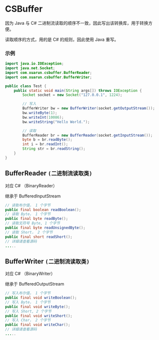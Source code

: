 # CSBuffer
因为 Java 与 C# 二进制流读取的顺序不一致，因此写出该转换库，用于转换方便。

读取顺序的方式，用的是 C# 的规则，因此使用 Java 重写。



### **示例**

```java
import java.io.IOException;
import java.net.Socket;
import com.xuarun.csbuffer.BufferReader;
import com.xuarun.csbuffer.BufferWriter;

public class Test {
    public static void main(String args[]) throws IOException {
        Socket socket = new Socket("127.0.0.1", 1224);

        // 写入
        BufferWriter bw = new BufferWriter(socket.getOutputStream());
        bw.writeByte(1);
        bw.writeInt(10086);
        bw.writeString("Hello World.");

        // 读取
        BufferReader br = new BufferReader(socket.getInputStream());
        byte b = br.readByte();
        int i = br.readInt();
        String str = br.readString();
    }
}
```

## BufferReader  `(二进制流读取类)`

对应 C# （BinaryReader）

继承于 BufferedInputStream

```java
// 读取布尔值， 1 个字节
public final boolean readBoolean();
// 读取 Byte， 1 个字节
public final byte readByte();
// 读取无符号 Byte, 1 个字节
public final byte readUnsignedByte();
// 读取 Short， 2 个字节
public final short readShort();
// 详细请查看源码
.....
```

## BufferWriter  `(二进制流读取类)`

对应 C# （BinaryWriter）

继承于 BufferedOutputStream

```java
// 写入布尔值， 1 个字节
public final void writeBoolean();
// 写入 Byte， 1 个字节
public final void writeByte();
// 写入 Short, 2 个字节
public final void writeShort();
// 写入 Char， 2 个字节
public final void writeChar();
// 详细请查看源码
.....
```

